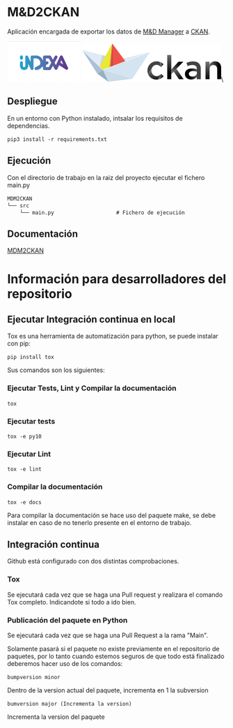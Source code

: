 # M&D2CKAN
Aplicación encargada de exportar los datos de [M&D Manager](https://github.com/SDMXISTATTOOLKIT/META-DATA.MANAGER) a [CKAN](https://ckan.org/).

![indexa](imagenes/indexa-logo.png)
![ckan](imagenes/logo-ckan.svg)\

## Despliegue

En un entorno con Python instalado, intsalar los requisitos de dependencias.

    pip3 install -r requirements.txt

## Ejecución
Con el directorio de trabajo en la raiz del proyecto ejecutar el fichero main.py

    MDM2CKAN
    └── src
        └── main.py                    # Fichero de ejecución

## Documentación
[MDM2CKAN](https://enprava.readthedocs.io/en/latest/)


# Información para desarrolladores del repositorio
## Ejecutar Integración continua en local

Tox es una herramienta de automatización para python, se puede instalar con pip:
    
    pip install tox
    
Sus comandos son los siguientes:

### Ejecutar Tests, Lint y Compilar la documentación

    tox

### Ejecutar tests

    tox -e py10

### Ejecutar Lint

    tox -e lint

### Compilar la documentación

    tox -e docs

Para compilar la documentación se hace uso del paquete make, se debe instalar en caso de no tenerlo presente en el entorno de trabajo.

## Integración continua
Github está configurado con dos distintas comprobaciones.

### Tox

Se ejecutará cada vez que se haga una Pull request y realizara el comando Tox completo. Indicandote si todo a ido bien.

### Publicación del paquete en Python

Se ejecutará cada vez que se haga una Pull Request a la rama "Main".

Solamente pasará si el paquete no existe previamente en el repositorio de paquetes, por lo tanto cuando estemos seguros de que todo está finalizado deberemos hacer uso de los comandos:

    bumpversion minor 

Dentro de la version actual del paquete, incrementa en 1 la subversion

    bumversion major (Incrementa la version)
    
 Incrementa la version del paquete
